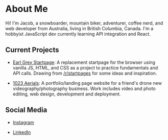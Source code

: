 # About Me

Hi! I'm Jacob, a snowboarder, mountain biker, adventurer, coffee nerd, and web developer from Australia, living in British Columbia, Canada. I'm a hobbyist JavaScript dev currently learning API integration and React.

## Current Projects

 - [Earl Grey Startpage](https://github.com/PullRequestTimeout/earl-grey-startpage): A replacement startpage for the browser using vanilla JS, HTML, and CSS as a project to practice fundamentals and API calls. Drawing from [/r/startpages](https://www.reddit.com/r/startpages/) for some ideas and inspiration.

 - [1023 Aerials](https://github.com/PullRequestTimeout/1023-aerials-master): A portfolio/landing page website for a friend's drone new videography/photography business. Work includes video and photo editing, web design, development and deployment.

## Social Media

 - [Instagram](https://www.instagram.com/caffeinatejake)

 - [LinkedIn]()